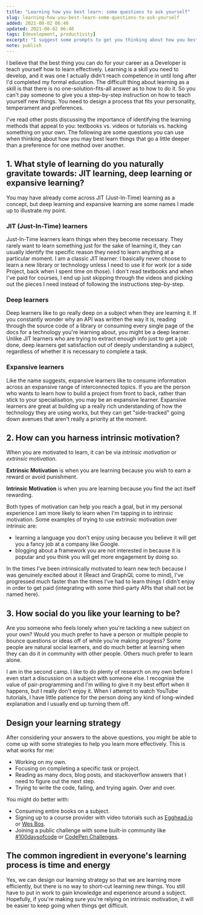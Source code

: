 ```yaml
---
title: "Learning how you best learn: some questions to ask yourself"
slug: learning-how-you-best-learn-some-questions-to-ask-yourself
added: 2021-08-02 06:40
updated: 2021-08-02 06:40
tags: [development, productivity]
excerpt: "I suggest some prompts to get you thinking about how you best learn new technology and skills."
note: publish
---
```


I believe that the best thing you can do for your career as a Developer is teach yourself how to learn effectively. Learning is a skill you need to develop, and it was one I actually didn't reach competence in until long after I'd completed my formal education. The difficult thing about learning as a skill is that there is no one-solution-fits-all answer as to how to do it. So you can't pay someone to give you a step-by-step instruction on how to teach yourself new things. You need to design a process that fits your personality, temperament and preferences.

I've read other posts discussing the importance of identifying the learning methods that appeal to you: textbooks vs. videos or tutorials vs. hacking something on your own. The following are some questions you can use when thinking about how you may best learn things that go a little deeper than a preference for one method over another.

## 1. What style of learning do you naturally gravitate towards: JIT learning, deep learning or expansive learning?

You may have already come across JIT (Just-In-Time) learning as a concept, but deep learning and expansive learning are some names I made up to illustrate my point.

### JIT (Just-In-Time) learners

Just-In-Time learners learn things when they become necessary. They rarely want to learn something just for the sake of learning it, they can usually identify the specific reason they need to learn anything at a particular moment. I am a classic JIT learner. I basically never choose to learn a new library or technology unless I need to use it for work (or a side Project, back when I spent time on those). I don't read textbooks and when I've paid for courses, I end up just skipping through the videos and picking out the pieces I need instead of following the instructions step-by-step.   

### Deep learners

Deep learners like to go really deep on a subject when they are learning it. If you constantly wonder why an API was written the way it is, reading through the source code of a library or consuming every single page of the docs for a technology you're learning about, you might be a deep learner. Unlike JIT learners who are trying to extract enough info just to get a job done, deep learners get satisfaction out of deeply understanding a subject, regardless of whether it is necessary to complete a task.

### Expansive learners

Like the name suggests, expansive learners like to consume information across an expansive range of interconnected topics. If you are the person who wants to learn how to build a project from front to back, rather than stick to your specialisation, you may be an expansive learner. Expansive learners are great at building up a really rich understanding of how the technology they are using works, but they can get "side-tracked" going down avenues that aren't really a priority at the moment.

## 2. How can you harness intrinsic motivation?

When you are motivated to learn, it can be via *intrinsic motivation* or *extrinsic motivation*.

**Extrinsic Motivation** is when you are learning because you wish to earn a reward or avoid punishment.

**Intrinsic Motivation** is when you are learning because you find the act itself rewarding.   

Both types of motivation can help you reach a goal, but in my personal experience I am more likely to learn when I'm tapping in to intrinsic motivation. Some examples of trying to use extrinsic motivation over intrinsic are:

- learning a language you don't enjoy using because you believe it will get you a fancy job at a company like Google.
- blogging about a framework you are not interested in because it is popular and you think you will get more engagement by doing so.

In the times I've been intrinsically motivated to learn new tech because I was genuinely excited about it (React and GraphQL come to mind), I've progressed much faster than the times I've had to learn things I didn't enjoy in order to get paid (integrating with some third-party APIs that shall not be named here).  

## 3. How social do you like your learning to be?

Are you someone who feels lonely when you're tackling a new subject on your own? Would you much prefer to have a person or multiple people to bounce questions or ideas off of while you're making progress? Some people are natural social learners, and do much better at learning when they can do it in community with other people. Others much prefer to learn alone. 

I am in the second camp. I like to do plenty of research on my own before I even start a discussion on a subject with someone else. I recognise the value of pair-programming and I'm willing to give it my best effort when it happens, but I really don't enjoy it. When I attempt to watch YouTube tutorials, I have little patience for the person doing any kind of long-winded explanation and I usually end up turning them off. 

## Design your learning strategy

After considering your answers to the above questions, you might be able to come up with some strategies to help you learn more effectively. This is what works for me: 
- Working on my own.
- Focusing on completing a specific task or project.
- Reading as many docs, blog posts, and stackoverflow answers that I need to figure out the next step.
- Trying to write the code, failing, and trying again. Over and over.

You might do better with:
- Consuming entire books on a subject.
- Signing up to a course provider with video tutorials such as [Egghead.io](https://egghead.io) or [Wes Bos](https://wesbos.com/courses).
- Joining a public challenge with some built-in community like [#100daysofcode](https://www.100daysofcode.com/) or [CodePen Challenges](https://codepen.io/challenges). 

## The common ingredient in everyone's learning process is time and energy

Yes, we can design our learning strategy so that we are learning more efficiently, but there is no way to short-cut learning new things. You still have to put in work to gain knowledge and experience around a subject. Hopefully, if you're making sure you're relying on intrinsic motivation, it will be easier to keep going when things get difficult.

